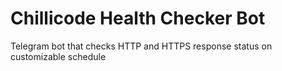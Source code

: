 # Chillicode Health Checker Bot

Telegram bot that checks HTTP and HTTPS response status on customizable schedule